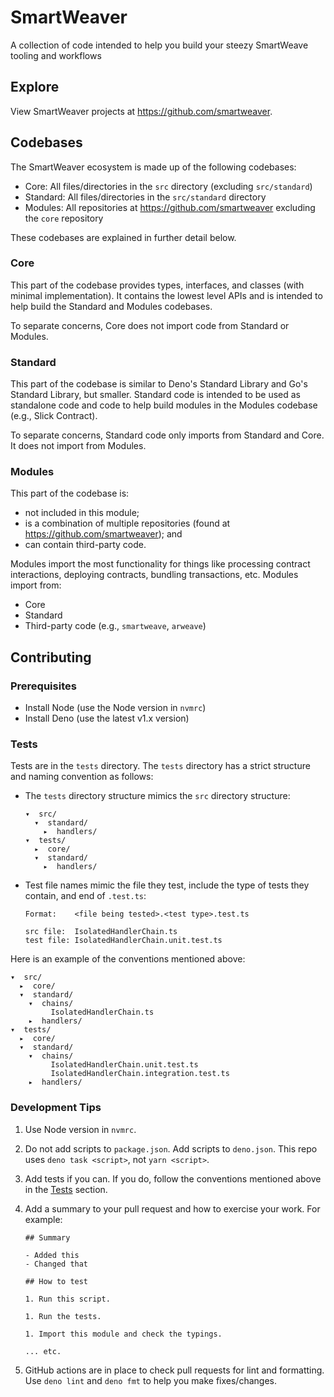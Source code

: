 # SmartWeaver

A collection of code intended to help you build your steezy SmartWeave tooling
and workflows

## Explore

View SmartWeaver projects at https://github.com/smartweaver.

## Codebases

The SmartWeaver ecosystem is made up of the following codebases:

- Core: All files/directories in the `src` directory (excluding `src/standard`)
- Standard: All files/directories in the `src/standard` directory
- Modules: All repositories at https://github.com/smartweaver excluding the
  `core` repository

These codebases are explained in further detail below.

### Core

This part of the codebase provides types, interfaces, and classes (with minimal
implementation). It contains the lowest level APIs and is intended to help build
the Standard and Modules codebases.

To separate concerns, Core does not import code from Standard or Modules.

### Standard

This part of the codebase is similar to Deno's Standard Library and Go's
Standard Library, but smaller. Standard code is intended to be used as
standalone code and code to help build modules in the Modules codebase (e.g.,
Slick Contract).

To separate concerns, Standard code only imports from Standard and Core. It does
not import from Modules.

### Modules

This part of the codebase is:

- not included in this module;
- is a combination of multiple repositories (found at
  https://github.com/smartweaver); and
- can contain third-party code.

Modules import the most functionality for things like processing contract
interactions, deploying contracts, bundling transactions, etc. Modules import
from:

- Core
- Standard
- Third-party code (e.g., `smartweave`, `arweave`)

## Contributing

### Prerequisites

- Install Node (use the Node version in `nvmrc`)
- Install Deno (use the latest v1.x version)

### Tests

Tests are in the `tests` directory. The `tests` directory has a strict structure
and naming convention as follows:

- The `tests` directory structure mimics the `src` directory structure:

  ```text
  ▾  src/
    ▾  standard/
      ▸  handlers/
  ▾  tests/
    ▸  core/
    ▾  standard/
      ▸  handlers/
  ```

- Test file names mimic the file they test, include the type of tests they
  contain, and end of `.test.ts`:

  ```text
  Format:    <file being tested>.<test type>.test.ts

  src file:  IsolatedHandlerChain.ts
  test file: IsolatedHandlerChain.unit.test.ts
  ```

Here is an example of the conventions mentioned above:

```text
▾  src/
  ▸  core/
  ▾  standard/
    ▾  chains/
         IsolatedHandlerChain.ts
    ▸  handlers/
▾  tests/
  ▸  core/
  ▾  standard/
    ▾  chains/
         IsolatedHandlerChain.unit.test.ts
         IsolatedHandlerChain.integration.test.ts
    ▸  handlers/
```

### Development Tips

1. Use Node version in `nvmrc`.

1. Do not add scripts to `package.json`. Add scripts to `deno.json`. This repo
   uses `deno task <script>`, not `yarn <script>`.

1. Add tests if you can. If you do, follow the conventions mentioned above in
   the [Tests](#tests) section.

1. Add a summary to your pull request and how to exercise your work. For
   example:

   ```text
   ## Summary

   - Added this
   - Changed that

   ## How to test

   1. Run this script.

   1. Run the tests.

   1. Import this module and check the typings.

   ... etc.
   ```

1. GitHub actions are in place to check pull requests for lint and formatting.
   Use `deno lint` and `deno fmt` to help you make fixes/changes.
